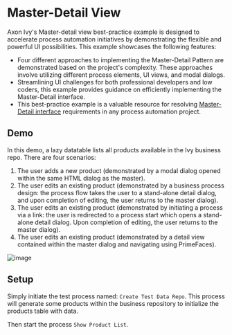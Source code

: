 # Master-Detail View

Axon Ivy's Master-detail view best-practice example is designed to accelerate process automation initiatives by demonstrating the flexible and powerful UI possibilities. This example showcases the following features:

* Four different approaches to implementing the Master-Detail Pattern are demonstrated based on the project's complexity. These approaches involve utilizing different process elements, UI views, and modal dialogs.
* Streamlining UI challenges for both professional developers and low coders, this example provides guidance on efficiently implementing the Master-Detail interface.
* This best-practice example is a valuable resource for resolving [Master-Detail interface](https://en.wikipedia.org/wiki/Master%E2%80%93detail_interface) requirements in any process automation project.

## Demo

In this demo, a lazy datatable lists all products available in the Ivy business repo. There are four scenarios:

1. The user adds a new product (demonstrated by a modal dialog opened within the same HTML dialog as the master).
2. The user edits an existing product (demonstrated by a business process design: the process flow takes the user to a stand-alone detail dialog, and upon completion of editing, the user returns to the master dialog).
3. The user edits an existing product (demonstrated by initiating a process via a link: the user is redirected to a process start which opens a stand-alone detail dialog. Upon completion of editing, the user returns to the master dialog).
4. The user edits an existing product (demonstrated by a detail view contained within the master dialog and navigating using PrimeFaces).

![image](https://github.com/axonivy-market/master-detail/assets/129939502/44e36978-dd07-453f-857d-4db359318165)


## Setup

Simply initiate the test process named: `Create Test Data Repo`. This process will generate some products within the business repository to initialize the products table with data.

Then start the process `Show Product List`.


